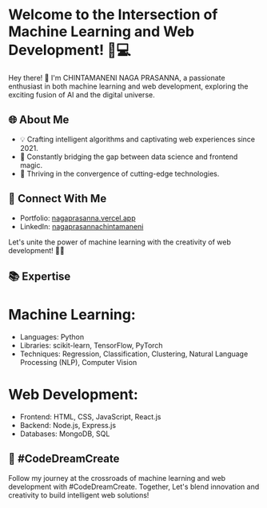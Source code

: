 # Welcome to the Intersection of Machine Learning and Web Development! 🤖💻

Hey there! 👋 I'm CHINTAMANENI NAGA PRASANNA, a passionate enthusiast in both machine learning and web development, exploring the exciting fusion of AI and the digital universe.

## 🌐 About Me
- 💡 Crafting intelligent algorithms and captivating web experiences since 2021.
- 🚀 Constantly bridging the gap between data science and frontend magic.
- 🌟 Thriving in the convergence of cutting-edge technologies.

## 🔗 Connect With Me
- Portfolio: [nagaprasanna.vercel.app](https://nagaprasanna.vercel.app)
- LinkedIn: [nagaprasannachintamaneni](https://www.linkedin.com/in/chintamaneninagaprasanna/)

Let's unite the power of machine learning with the creativity of web development! 🚀✨

## 📚 Expertise
# Machine Learning:
- Languages: Python
- Libraries: scikit-learn, TensorFlow, PyTorch
- Techniques: Regression, Classification, Clustering, Natural Language Processing (NLP), Computer Vision
# Web Development:
- Frontend: HTML, CSS, JavaScript, React.js
- Backend: Node.js, Express.js
- Databases: MongoDB, SQL

## 🌈 #CodeDreamCreate
Follow my journey at the crossroads of machine learning and web development with #CodeDreamCreate. Together, Let's blend innovation and creativity to build intelligent web solutions!
